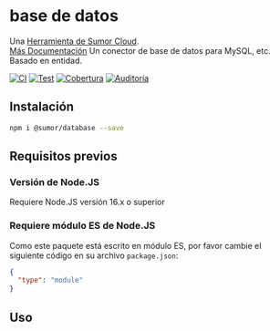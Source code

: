 # base de datos

Una [Herramienta de Sumor Cloud](https://sumor.cloud).  
[Más Documentación](https://sumor.cloud/database)
Un conector de base de datos para MySQL, etc. Basado en entidad.

[![CI](https://github.com/sumor-cloud/database/actions/workflows/ci.yml/badge.svg)](https://github.com/sumor-cloud/database/actions/workflows/ci.yml)
[![Test](https://github.com/sumor-cloud/database/actions/workflows/ut.yml/badge.svg)](https://github.com/sumor-cloud/database/actions/workflows/ut.yml)
[![Cobertura](https://github.com/sumor-cloud/database/actions/workflows/coverage.yml/badge.svg)](https://github.com/sumor-cloud/database/actions/workflows/coverage.yml)
[![Auditoría](https://github.com/sumor-cloud/database/actions/workflows/audit.yml/badge.svg)](https://github.com/sumor-cloud/database/actions/workflows/audit.yml)

## Instalación

```bash
npm i @sumor/database --save
```

## Requisitos previos

### Versión de Node.JS

Requiere Node.JS versión 16.x o superior

### Requiere módulo ES de Node.JS

Como este paquete está escrito en módulo ES,
por favor cambie el siguiente código en su archivo `package.json`:

```json
{
  "type": "module"
}
```

## Uso
